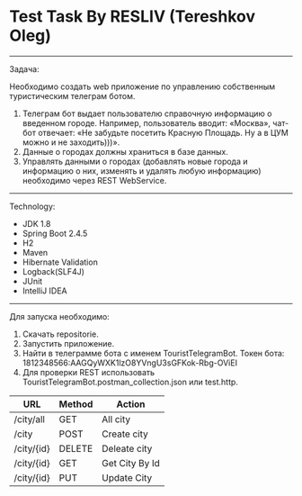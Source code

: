 # Test Task By RESLIV (Tereshkov Oleg)

----------------------------------

Задача:

Необходимо создать web приложение по управлению собственным туристическим телеграм ботом.

1) Телеграм бот выдает пользователю справочную информацию о введенном городе. Например, пользователь вводит: «Москва»,
   чат-бот отвечает: «Не забудьте посетить Красную Площадь. Ну а в ЦУМ можно и не заходить)))».
2) Данные о городах должны храниться в базе данных.
3) Управлять данными о городах (добавлять новые города и информацию о них, изменять и удалять любую информацию)
   необходимо через REST WebService.

----------------------------------

Technology:

* JDK 1.8
* Spring Boot 2.4.5
* H2
* Maven
* Hibernate Validation
* Logback(SLF4J)
* JUnit
* IntelliJ IDEA

----------------------------------
Для запуска необходимо:

1) Скачать repositorie.
2) Запустить приложение.
3) Найти в телеграмме бота с именем TouristTelegramBot. Токен бота: 1812348566:AAGQyWXK1lzO8YVngU3sGFKok-Rbg-OViEI
4) Для проверки REST использовать TouristTelegramBot.postman_collection.json или test.http.

| URL          | Method    | Action          |
| ---------    | -----     | --------       |
| /city/all    | GET       | All city       |
| /city        | POST      | Create city    |
| /city/{id}   | DELETE    | Deleate city   |
| /city/{id}   | GET       | Get City By Id |
| /city/{id}   | PUT       | Update City    |
